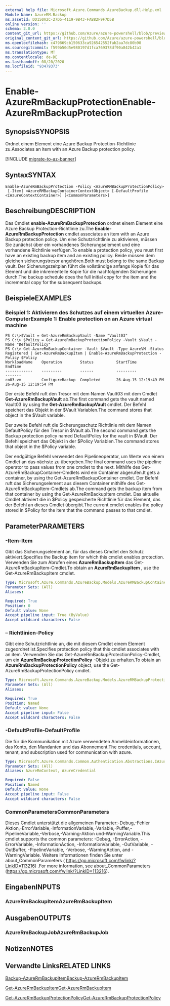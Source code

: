 ```yaml
---
external help file: Microsoft.Azure.Commands.AzureBackup.dll-Help.xml
Module Name: AzureRM.Backup
ms.assetid: DD150A2C-27D5-4119-9B43-FAB82F9F7D5B
online version: ''
schema: 2.0.0
content_git_url: https://github.com/Azure/azure-powershell/blob/preview/src/ResourceManager/AzureBackup/Commands.AzureBackup/help/Enable-AzureRmBackupProtection.md
original_content_git_url: https://github.com/Azure/azure-powershell/blob/preview/src/ResourceManager/AzureBackup/Commands.AzureBackup/help/Enable-AzureRmBackupProtection.md
ms.openlocfilehash: c479869cb150633ca926542552fab2aa7dc80b90
ms.sourcegitcommit: f599b50d5e980197d1fca769378df90a842b42a1
ms.translationtype: MT
ms.contentlocale: de-DE
ms.lasthandoff: 08/20/2020
ms.locfileid: "93479373"
---
```

# <span data-ttu-id="4ac24-101">Enable-AzureRmBackupProtection</span><span class="sxs-lookup"><span data-stu-id="4ac24-101">Enable-AzureRmBackupProtection</span></span>

## <span data-ttu-id="4ac24-102">Synopsis</span><span class="sxs-lookup"><span data-stu-id="4ac24-102">SYNOPSIS</span></span>
<span data-ttu-id="4ac24-103">Ordnet einem Element eine Azure Backup Protection-Richtlinie zu.</span><span class="sxs-lookup"><span data-stu-id="4ac24-103">Associates an item with an Azure Backup protection policy.</span></span>

[!INCLUDE [migrate-to-az-banner](../../includes/migrate-to-az-banner.md)]

## <span data-ttu-id="4ac24-104">Syntax</span><span class="sxs-lookup"><span data-stu-id="4ac24-104">SYNTAX</span></span>

```
Enable-AzureRmBackupProtection -Policy <AzureRMBackupProtectionPolicy>
 [-Item] <AzureRMBackupContainerContextObject> [-DefaultProfile <IAzureContextContainer>] [<CommonParameters>]
```

## <span data-ttu-id="4ac24-105">Beschreibung</span><span class="sxs-lookup"><span data-stu-id="4ac24-105">DESCRIPTION</span></span>
<span data-ttu-id="4ac24-106">Das Cmdlet **enable-AzureRmBackupProtection** ordnet einem Element eine Azure Backup Protection-Richtlinie zu.</span><span class="sxs-lookup"><span data-stu-id="4ac24-106">The **Enable-AzureRmBackupProtection** cmdlet associates an item with an Azure Backup protection policy.</span></span>
<span data-ttu-id="4ac24-107">Um eine Schutzrichtlinie zu aktivieren, müssen Sie zunächst über ein vorhandenes Sicherungselement und eine vorhandene Richtlinie verfügen.</span><span class="sxs-lookup"><span data-stu-id="4ac24-107">To enable a protection policy, you must first have an existing backup item and an existing policy.</span></span>
<span data-ttu-id="4ac24-108">Beide müssen dem gleichen sicherungstresor angehören.</span><span class="sxs-lookup"><span data-stu-id="4ac24-108">Both must belong to the same Backup vault.</span></span>
<span data-ttu-id="4ac24-109">Der Sicherungszeitplan führt die vollständige anfangs Kopie für das Element und die inkrementelle Kopie für die nachfolgenden Sicherungen durch.</span><span class="sxs-lookup"><span data-stu-id="4ac24-109">The backup schedule does the full initial copy for the item and the incremental copy for the subsequent backups.</span></span>

## <span data-ttu-id="4ac24-110">Beispiele</span><span class="sxs-lookup"><span data-stu-id="4ac24-110">EXAMPLES</span></span>

### <span data-ttu-id="4ac24-111">Beispiel 1: Aktivieren des Schutzes auf einem virtuellen Azure-Computer</span><span class="sxs-lookup"><span data-stu-id="4ac24-111">Example 1: Enable protection on an Azure virtual machine</span></span>
```
PS C:\>$Vault = Get-AzureRmBackupVault -Name "Vault03"
PS C:\> $Policy = Get-AzureRmBackupProtectionPolicy -Vault $Vault -Name "DefaultPolicy"
PS C:\> Get-AzureRmBackupContainer -Vault $Vault -Type AzureVM -Status Registered | Get-AzureRmBackupItem | Enable-AzureRmBackupProtection -Policy $Policy
WorkloadName    Operation        Status          StartTime              EndTime
------------    ---------        ------          ---------              -------
co03-vm         ConfigureBackup  Completed       26-Aug-15 12:19:49 PM  26-Aug-15 12:19:54 PM
```

<span data-ttu-id="4ac24-112">Der erste Befehl ruft den Tresor mit dem Namen Vault03 mit dem Cmdlet **Get-AzureRmBackupVault** ab.</span><span class="sxs-lookup"><span data-stu-id="4ac24-112">The first command gets the vault named Vault03 by using the **Get-AzureRmBackupVault** cmdlet.</span></span>
<span data-ttu-id="4ac24-113">Der Befehl speichert das Objekt in der $Vault Variablen.</span><span class="sxs-lookup"><span data-stu-id="4ac24-113">The command stores that object in the $Vault variable.</span></span>

<span data-ttu-id="4ac24-114">Der zweite Befehl ruft die Sicherungsschutz Richtlinie mit dem Namen DefaultPolicy für den Tresor in $Vault ab.</span><span class="sxs-lookup"><span data-stu-id="4ac24-114">The second command gets the Backup protection policy named DefaultPolicy for the vault in $Vault.</span></span>
<span data-ttu-id="4ac24-115">Der Befehl speichert das Objekt in der $Policy Variablen.</span><span class="sxs-lookup"><span data-stu-id="4ac24-115">The command stores that object in the $Policy variable.</span></span>

<span data-ttu-id="4ac24-116">Der endgültige Befehl verwendet den Pipelineoperator, um Werte von einem Cmdlet an das nächste zu übergeben.</span><span class="sxs-lookup"><span data-stu-id="4ac24-116">The final command uses the pipeline operator to pass values from one cmdlet to the next.</span></span>
<span data-ttu-id="4ac24-117">Mithilfe des Get-AzureRmBackupContainer-Cmdlets wird ein Container abgerufen.</span><span class="sxs-lookup"><span data-stu-id="4ac24-117">It gets a container, by using the Get-AzureRmBackupContainer cmdlet.</span></span>
<span data-ttu-id="4ac24-118">Der Befehl ruft das Sicherungselement aus diesem Container mithilfe des Get-AzureRmBackupItem-Cmdlets ab.</span><span class="sxs-lookup"><span data-stu-id="4ac24-118">The command gets the backup item from that container by using the Get-AzureRmBackupItem cmdlet.</span></span>
<span data-ttu-id="4ac24-119">Das aktuelle Cmdlet aktiviert die in $Policy gespeicherte Richtlinie für das Element, das der Befehl an dieses Cmdlet übergibt.</span><span class="sxs-lookup"><span data-stu-id="4ac24-119">The current cmdlet enables the policy stored in $Policy for the item that the command passes to that cmdlet.</span></span>

## <span data-ttu-id="4ac24-120">Parameter</span><span class="sxs-lookup"><span data-stu-id="4ac24-120">PARAMETERS</span></span>

### <span data-ttu-id="4ac24-121">-Item</span><span class="sxs-lookup"><span data-stu-id="4ac24-121">-Item</span></span>
<span data-ttu-id="4ac24-122">Gibt das Sicherungselement an, für das dieses Cmdlet den Schutz aktiviert.</span><span class="sxs-lookup"><span data-stu-id="4ac24-122">Specifies the Backup item for which this cmdlet enables protection.</span></span>
<span data-ttu-id="4ac24-123">Verwenden Sie zum Abrufen eines **AzureRmBackupItem** das Get-AzureRmBackupItem-Cmdlet.</span><span class="sxs-lookup"><span data-stu-id="4ac24-123">To obtain an **AzureRmBackupItem** , use the Get-AzureRmBackupItem cmdlet.</span></span>

```yaml
Type: Microsoft.Azure.Commands.AzureBackup.Models.AzureRMBackupContainerContextObject
Parameter Sets: (All)
Aliases: 

Required: True
Position: 0
Default value: None
Accept pipeline input: True (ByValue)
Accept wildcard characters: False
```

### <span data-ttu-id="4ac24-124">– Richtlinien</span><span class="sxs-lookup"><span data-stu-id="4ac24-124">-Policy</span></span>
<span data-ttu-id="4ac24-125">Gibt eine Schutzrichtlinie an, die mit diesem Cmdlet einem Element zugeordnet ist.</span><span class="sxs-lookup"><span data-stu-id="4ac24-125">Specifies protection policy that this cmdlet associates with an item.</span></span>
<span data-ttu-id="4ac24-126">Verwenden Sie das Get-AzureRmBackupProtectionPolicy-Cmdlet, um ein **AzureRmBackupProtectionPolicy** -Objekt zu erhalten.</span><span class="sxs-lookup"><span data-stu-id="4ac24-126">To obtain an **AzureRmBackupProtectionPolicy** object, use the Get-AzureRmBackupProtectionPolicy cmdlet.</span></span>

```yaml
Type: Microsoft.Azure.Commands.AzureBackup.Models.AzureRMBackupProtectionPolicy
Parameter Sets: (All)
Aliases: 

Required: True
Position: Named
Default value: None
Accept pipeline input: False
Accept wildcard characters: False
```

### <span data-ttu-id="4ac24-127">-DefaultProfile</span><span class="sxs-lookup"><span data-stu-id="4ac24-127">-DefaultProfile</span></span>
<span data-ttu-id="4ac24-128">Die für die Kommunikation mit Azure verwendeten Anmeldeinformationen, das Konto, den Mandanten und das Abonnement.</span><span class="sxs-lookup"><span data-stu-id="4ac24-128">The credentials, account, tenant, and subscription used for communication with azure.</span></span>

```yaml
Type: Microsoft.Azure.Commands.Common.Authentication.Abstractions.IAzureContextContainer
Parameter Sets: (All)
Aliases: AzureRmContext, AzureCredential

Required: False
Position: Named
Default value: None
Accept pipeline input: False
Accept wildcard characters: False
```

### <span data-ttu-id="4ac24-129">CommonParameters</span><span class="sxs-lookup"><span data-stu-id="4ac24-129">CommonParameters</span></span>
<span data-ttu-id="4ac24-130">Dieses Cmdlet unterstützt die allgemeinen Parameter:-Debug,-Fehler Aktion,-ErrorVariable,-InformationVariable,-Variable,-Puffer,-PipelineVariable,-Verbose,-Warning-Aktion und-WarningVariable.</span><span class="sxs-lookup"><span data-stu-id="4ac24-130">This cmdlet supports the common parameters: -Debug, -ErrorAction, -ErrorVariable, -InformationAction, -InformationVariable, -OutVariable, -OutBuffer, -PipelineVariable, -Verbose, -WarningAction, and -WarningVariable.</span></span> <span data-ttu-id="4ac24-131">Weitere Informationen finden Sie unter about_CommonParameters ( https://go.microsoft.com/fwlink/?LinkID=113216) .</span><span class="sxs-lookup"><span data-stu-id="4ac24-131">For more information, see about_CommonParameters (https://go.microsoft.com/fwlink/?LinkID=113216).</span></span>

## <span data-ttu-id="4ac24-132">Eingaben</span><span class="sxs-lookup"><span data-stu-id="4ac24-132">INPUTS</span></span>

### <span data-ttu-id="4ac24-133">AzureRmBackupItem</span><span class="sxs-lookup"><span data-stu-id="4ac24-133">AzureRmBackupItem</span></span>

## <span data-ttu-id="4ac24-134">Ausgaben</span><span class="sxs-lookup"><span data-stu-id="4ac24-134">OUTPUTS</span></span>

### <span data-ttu-id="4ac24-135">AzureRmBackupJob</span><span class="sxs-lookup"><span data-stu-id="4ac24-135">AzureRmBackupJob</span></span>

## <span data-ttu-id="4ac24-136">Notizen</span><span class="sxs-lookup"><span data-stu-id="4ac24-136">NOTES</span></span>

## <span data-ttu-id="4ac24-137">Verwandte Links</span><span class="sxs-lookup"><span data-stu-id="4ac24-137">RELATED LINKS</span></span>

[<span data-ttu-id="4ac24-138">Backup-AzureRmBackupItem</span><span class="sxs-lookup"><span data-stu-id="4ac24-138">Backup-AzureRmBackupItem</span></span>](./Backup-AzureRmBackupItem.md)

[<span data-ttu-id="4ac24-139">Get-AzureRmBackupItem</span><span class="sxs-lookup"><span data-stu-id="4ac24-139">Get-AzureRmBackupItem</span></span>](./Get-AzureRmBackupItem.md)

[<span data-ttu-id="4ac24-140">Get-AzureRmBackupProtectionPolicy</span><span class="sxs-lookup"><span data-stu-id="4ac24-140">Get-AzureRmBackupProtectionPolicy</span></span>](./Get-AzureRmBackupProtectionPolicy.md)


